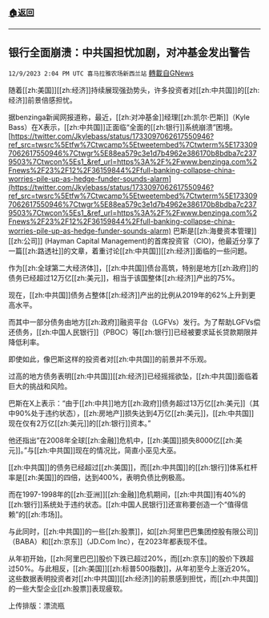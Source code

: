 ###  [:house:返回](README.md)
---


## 银行全面崩溃：中共国担忧加剧，对冲基金发出警告
`12/9/2023 2:04 PM UTC 喜马拉雅农场新西兰站` [轉載自GNews](https://gnews.org/articles/2090323)

随着[[zh:美国]][[zh:经济]]持续展现强劲势头，许多投资者对[[zh:中共国]]的[[zh:经济]]前景倍感担忧。

据benzinga新闻网报道称，最近，[[zh:对冲基金]]经理[[zh:凯尔·巴斯]]（Kyle Bass）在X表示，[[zh:中共国]]正面临“全面的[[zh:银行]]系统崩溃”困境。
[https://twitter.com/Jkylebass/status/1733097062617550946?ref_src=twsrc%5Etfw%7Ctwcamp%5Etweetembed%7Ctwterm%5E1733097062617550946%7Ctwgr%5E88ea579c3e1d7b4962e386170b8bdba7c2379503%7Ctwcon%5Es1_&ref_url=https%3A%2F%2Fwww.benzinga.com%2Fnews%2F23%2F12%2F36159844%2Ffull-banking-collapse-china-worries-pile-up-as-hedge-funder-sounds-alarm](https://twitter.com/Jkylebass/status/1733097062617550946?ref_src=twsrc%5Etfw%7Ctwcamp%5Etweetembed%7Ctwterm%5E1733097062617550946%7Ctwgr%5E88ea579c3e1d7b4962e386170b8bdba7c2379503%7Ctwcon%5Es1_&ref_url=https%3A%2F%2Fwww.benzinga.com%2Fnews%2F23%2F12%2F36159844%2Ffull-banking-collapse-china-worries-pile-up-as-hedge-funder-sounds-alarm)
巴斯是[[zh:海曼资本管理]][[zh:公司]] (Hayman Capital Management)的首席投资官（CIO)，他最近分享了一篇[[zh:路透社]]的文章，着重讨论[[zh:中共国]][[zh:经济]]面临的一些问题。

作为[[zh:全球第二大经济体]]，[[zh:中共国]]债台高筑，特别是地方[[zh:政府]]的债务已经超过12万亿[[zh:美元]]，相当于该国整体[[zh:经济]]产出的75%。

现在，[[zh:中共国]]债务占整体[[zh:经济]]产出的比例从2019年的62%上升到更高水平。

而其中一部分债务由地方[[zh:政府]]融资平台（LGFVs）发行。为了帮助LGFVs偿还债务，[[zh:中国人民银行]]（PBOC）等[[zh:银行]]已经被要求延长贷款期限并降低利率。

即使如此，像巴斯这样的投资者对[[zh:中共国]]的前景并不乐观。

过高的地方债务表明[[zh:中共国]][[zh:经济]]已经摇摇欲坠，[[zh:中共国]]面临着巨大的挑战和风险。

巴斯在X上表示：“由于[[zh:中共]]地方[[zh:政府]]债务超过13万亿[[zh:美元]]（其中90%处于违约状态），[[zh:房地产]]损失达到4万亿[[zh:美元]]，[[zh:中共国]]现在仅有2万亿[[zh:美元]]的[[zh:银行]]资本。”

他还指出“在2008年全球[[zh:金融]]危机中，[[zh:美国]]损失8000亿[[zh:美元]]。”与[[zh:中共国]]现在的情况比，简直小巫见大巫。

[[zh:中共国]]的债务已经超过[[zh:美国]]，而[[zh:中共国]]的[[zh:银行]]体系杠杆率是[[zh:美国]]的四倍，达到400%，表明负债比例极高。

而在1997-1998年的[[zh:亚洲]][[zh:金融]]危机期间，[[zh:中共国]]有40%的[[zh:银行]]系统处于违约状态。[[zh:中国人民银行]]还宣称要创造一个“值得信赖”的[[zh:市场]]。

与此同时，[[zh:中共国]]的一些[[zh:股票]]，如[[zh:阿里巴巴集团控股有限公司]]（BABA）和[[zh:京东]]（JD.Com Inc），在2023年都表现不佳。

从年初开始，[[zh:阿里巴巴]]股价下跌已超过20%，而[[zh:京东]]的股价下跌超过50%。与此相反，[[zh:美国]][[zh:标普500指数]]，从年初至今上涨近20%。这些数据表明投资者对[[zh:中共国]][[zh:经济]]的前景感到担忧，而[[zh:中共国]]的一些大型企业[[zh:股票]]表现疲软。

上传排版：漂流瓶

